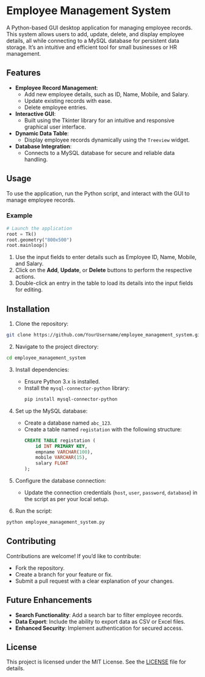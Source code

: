 # Employee Management System

A Python-based GUI desktop application for managing employee records. This system allows users to add, update, delete, and display employee details, all while connecting to a MySQL database for persistent data storage. It’s an intuitive and efficient tool for small businesses or HR management.

## Features

- **Employee Record Management**:
  - Add new employee details, such as ID, Name, Mobile, and Salary.
  - Update existing records with ease.
  - Delete employee entries.
- **Interactive GUI**:
  - Built using the Tkinter library for an intuitive and responsive graphical user interface.
- **Dynamic Data Table**:
  - Display employee records dynamically using the `Treeview` widget.
- **Database Integration**:
  - Connects to a MySQL database for secure and reliable data handling.

## Usage

To use the application, run the Python script, and interact with the GUI to manage employee records.

### Example

```python
# Launch the application
root = Tk()
root.geometry("800x500")
root.mainloop()
```

1. Use the input fields to enter details such as Employee ID, Name, Mobile, and Salary.
2. Click on the **Add**, **Update**, or **Delete** buttons to perform the respective actions.
3. Double-click an entry in the table to load its details into the input fields for editing.

## Installation

1. Clone the repository:
```bash
git clone https://github.com/YourUsername/employee_management_system.git
```

2. Navigate to the project directory:
```bash
cd employee_management_system
```

3. Install dependencies:
   - Ensure Python 3.x is installed.
   - Install the `mysql-connector-python` library:
     ```bash
     pip install mysql-connector-python
     ```

4. Set up the MySQL database:
   - Create a database named `abc_123`.
   - Create a table named `registation` with the following structure:
     ```sql
     CREATE TABLE registation (
         id INT PRIMARY KEY,
         empname VARCHAR(100),
         mobile VARCHAR(15),
         salary FLOAT
     );
     ```

5. Configure the database connection:
   - Update the connection credentials (`host`, `user`, `password`, `database`) in the script as per your local setup.

6. Run the script:
```bash
python employee_management_system.py
```

## Contributing

Contributions are welcome! If you’d like to contribute:
- Fork the repository.
- Create a branch for your feature or fix.
- Submit a pull request with a clear explanation of your changes.

## Future Enhancements

- **Search Functionality**: Add a search bar to filter employee records.
- **Data Export**: Include the ability to export data as CSV or Excel files.
- **Enhanced Security**: Implement authentication for secured access.

## License

This project is licensed under the MIT License. See the [LICENSE](LICENSE) file for details.
